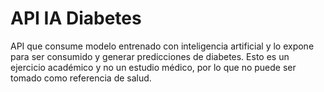 # API IA Diabetes
API que consume modelo entrenado con inteligencia artificial y lo expone para ser consumido y generar predicciones de diabetes. Esto es un ejercicio académico y no un estudio médico, por lo que no puede ser tomado como referencia de salud.
